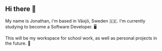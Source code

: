 ## Hi there 👋

My name is Jonathan, i'm based in Växjö, Sweden 🇸🇪. I'm currently studying to become a Software Developer. 🖥️

This will be my workspace for school work, as well as personal projects in the future. 🌟
<!--
**jnjuniper/jnjuniper** is a ✨ _special_ ✨ repository because its `README.md` (this file) appears on your GitHub profile.

Here are some ideas to get you started:

- 🔭 I’m currently working on ...
- 🌱 I’m currently learning ...
- 👯 I’m looking to collaborate on ...
- 🤔 I’m looking for help with ...
- 💬 Ask me about ...
- 📫 How to reach me: ...
- 😄 Pronouns: ...
- ⚡ Fun fact: ...
-->
